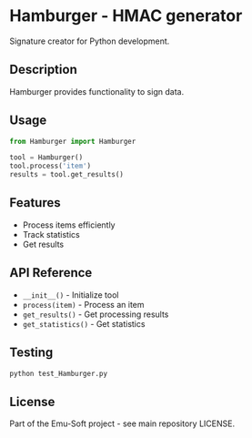 # Hamburger - HMAC generator

Signature creator for Python development.

## Description

Hamburger provides functionality to sign data.

## Usage

```python
from Hamburger import Hamburger

tool = Hamburger()
tool.process('item')
results = tool.get_results()
```

## Features

- Process items efficiently
- Track statistics
- Get results

## API Reference

- `__init__()` - Initialize tool
- `process(item)` - Process an item
- `get_results()` - Get processing results
- `get_statistics()` - Get statistics

## Testing

```bash
python test_Hamburger.py
```

## License

Part of the Emu-Soft project - see main repository LICENSE.
